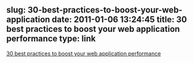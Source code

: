 slug: 30-best-practices-to-boost-your-web-application
date: 2011-01-06 13:24:45
title: 30 best practices to boost your web application performance
type: link
---

[30 best practices to boost your web application performance](http://www.webuiarchitect.com/30-best-practices-to-boost-your-web-applicati)
